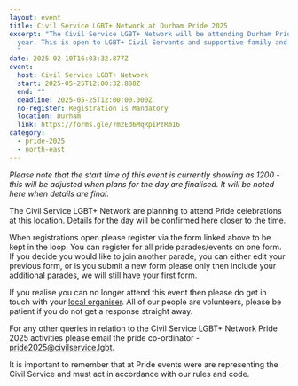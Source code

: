 ```yaml
---
layout: event
title: Civil Service LGBT+ Network at Durham Pride 2025
excerpt: "The Civil Service LGBT+ Network will be attending Durham Pride this
  year. This is open to LGBT+ Civil Servants and supportive family and friends.
  "
date: 2025-02-10T16:03:32.877Z
event:
  host: Civil Service LGBT+ Network
  start: 2025-05-25T12:00:32.888Z
  end: ""
  deadline: 2025-05-25T12:00:00.000Z
  no-register: Registration is Mandatory
  location: Durham
  link: https://forms.gle/7m2Ed6MqRpiPzRm16
category:
  - pride-2025
  - north-east
---
```

*P﻿lease note that the start time of this event is currently showing as 1200 - this will be adjusted when plans for the day are finalised. It will be noted here when details are final.*

The Civil Service LGBT+ Network are planning to attend Pride celebrations at this location. Details for the day will be confirmed here closer to the time. 

When registrations open please register via the form linked above to be kept in the loop. You can register for all pride parades/events on one form. If you decide you would like to join another parade, you can either edit your previous form, or is you submit a new form please only then include your additional parades, we will still have your first form.

I﻿f you realise you can no longer attend this event then please do get in touch with your [local organiser](https://www.civilservice.lgbt/team/). All of our people are volunteers, please be patient if you do not get a response straight away. 

F﻿or any other queries in relation to the Civil Service LGBT+ Network Pride 2025 activities please email the pride co-ordinator - [pride2025@civilservice.lgbt](mailto:pride2025@civilservice.lgbt).

I﻿t is important to remember that at Pride events were are representing the Civil Service and must act in accordance with our rules and code.